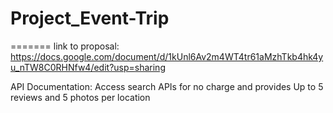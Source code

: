 # Project_Event-Trip
=======
link to proposal: https://docs.google.com/document/d/1kUnl6Av2m4WT4tr61aMzhTkb4hk4yu_nTW8C0RHNfw4/edit?usp=sharing

API Documentation: Access search APIs for no charge and provides Up to 5 reviews and 5 photos per location
